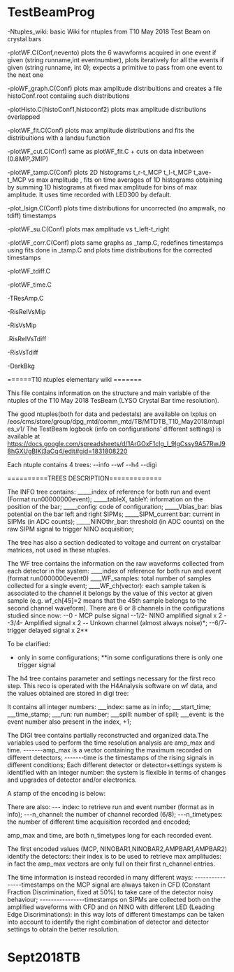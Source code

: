 # TestBeamProg

-Ntuples_wiki: basic Wiki for ntuples from T10 May 2018 Test Beam on crystal bars

-plotWF.C(Conf,nevento) plots the 6 wavwforms acquired in one event if given (string runname,int eventnumber), plots iteratively for all the events if given (string runname, int 0); expects a primitive to pass from one event to the next one

-ploWF_graph.C(Conf) plots max amplitude distribuitions  and creates a file histoConf.root contaiing such distributions

-plotHisto.C(histoConf1,histoconf2) plots max amplitude distributions overlapped

-plotWF_fit.C(Conf) plots max amplitude distributions and fits the distribuitions with a landau function

-plotWF_cut.C(Conf) same as plotWF_fit.C + cuts on data inbetween (0.8*MIP,3*MIP)

-plotWF_tamp.C(Conf) plots 2D histograms  t_r-t_MCP t_l-t_MCP t_ave-t_MCP vs max amplitude , fits on time averages of 1D histograms obtaining by summing 1D histograms at fixed max amplitude for bins of max amplitude. It uses time recorded with LED300 by default.

-plot_lsign.C(Conf) plots time distributions for uncorrected (no ampwalk, no tdiff) timestamps

-plotWF_su.C(Conf) plots max amplitude vs t_left-t_right

-plotWF_corr.C(Conf) plots same graphs as _tamp.C, redefines timestamps using fits done in _tamp.C and plots time distributions for the corrected timestamps

-plotWF_tdiff.C

-plotWF_time.C

-TResAmp.C

-RisRelVsMip

-RisVsMip

.RisRelVsTdiff

-RisVsTdiff

-DarkBkg














======T10 ntuples elementary wiki =======

This file contains information on the structure and main variable of the ntuples of the T10 May 2018 TesBeam (LYSO Crystal Bar time resolution).

The good ntuples(both for data and pedestals) are available on lxplus on /eos/cms/store/group/dpg_mtd/comm_mtd/TB/MTDTB_T10_May2018/ntuples_v1/
The TestBeam logbook (info on configurations' different settings) is available at https://docs.google.com/spreadsheets/d/1ArGOxF1clg_I_9lgCssy9A57RwJ98hGXUgBIKj3aCq4/edit#gid=1831808220

Each ntuple contains 4 trees:
     --info
     --wf
     --h4
     --digi

==========TREES DESCRIPTION=============

The INFO tree contains:
_____index of reference for both run and event (Format run00000000event);
_____tableX, tableY: information on the position of the bar;
_____config: code of configuration;
_____Vbias_bar: bias potential on the bar left and right SIPMs;
_____SIPM_current bar: current in SIPMs (in ADC counts);
_____NINOthr_bar: threshold (in ADC counts) on the raw SIPM signal to trigger NINO acquisition;

The tree has also a section dedicated to voltage and current on crystalbar matrices, not used in these ntuples.




The WF tree  contains the information on the raw waveforms collected from each detector in the system:
____index of reference for both run and event (format run0000000event0)
____WF_samples: total number of samples collected for a single event;
____WF_ch(vector): each sample taken is associated to the channel it belongs by the value of this vector at given sample (e.g. wf_ch[45]=2 means that the 45th sample belongs to the second channel
waveform). There are 6 or 8 channels in the configurations studied since now:
	   	       	    	     	         --0 - MCP pulse signal
						 --1/2- NINO amplified signal x 2																					    --3/4- Amplified signal x 2
						 -- Unkown channel (almost always noise)*;																				    --6/7- trigger delayed signal x 2**



To be clarified:
* only in some configurations;
**in some configurations there is only one trigger signal


The h4 tree contains parameter and settings necessary for the first reco step. This reco is operated with the H4Analysis software on wf data, and the values obtained are stored in digi tree:

It contains all integer numbers:
___index: same as in info;
___start_time;
___time_stamp;
___run: run number;
___spill: number of spill;
___event: is the event number also present in the index, +1;


The DIGI tree contains partially reconstructed and organized data.The variables used to perform the time resolution analysis are amp_max and time.
-------amp_max is a vector containing the maximum recorded on different detectors;
-------time is the timestamps of the rising signals in different conditions;
Each different detector or detector+settings system is identified with an integer number: the system is flexible in terms of changes and upgrades of detector and/or electronics.

A stamp of the encoding is below:

There are also: --- index: to retrieve run and event number (format as in info);
      	     	---n_channel: the number of channel recorded (6/8);
			 ---n_timetypes: the number of different time acquisition recorded and encoded;

amp_max and time, are both n_timetypes long for each recorded event.

The first encoded values (MCP, NINOBAR1,NINOBAR2,AMPBAR1,AMPBAR2) identify the detectors: their index is to be used to retrieve max amplitudes: in fact the amp_max vectors are only full on their
first n_channel entries.

The time information is instead recorded in many different ways:
----------------timestamps on the MCP signal are always taken in CFD (Constant Fraction Discrimination, fixed at 50%) to take care of the detector noisy behaviour;
----------------timestamps on SIPMs are collected both on the amplified waveforms with CFD and on NINO with different LED (Leading Edge Discriminations): in this way lots of different timestamps
			      can be taken into account to identify the right combination of detector and detector settings to obtain the better resolution.
			      
# Sept2018TB
